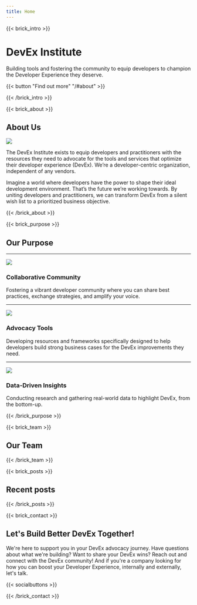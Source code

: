 ```yaml
---
title: Home
---
```

{{< brick_intro >}}

# DevEx Institute

Building tools and fostering the community to equip developers to champion the Developer Experience they deserve.

{{< button "Find out more" "/#about" >}}

{{< /brick_intro >}}

{{< brick_about >}}
## About Us

![](/images/illustrations/developer-analysis2.jpg)

The DevEx Institute exists to equip developers and practitioners with the resources they need to advocate for the tools and services that optimize their developer experience (DevEx). We’re a developer-centric organization, independent of any vendors.  

Imagine a world where developers have the power to shape their ideal development environment. That’s the future we’re working towards. By uniting developers and practitioners, we can transform DevEx from a silent wish list to a prioritized business objective.

{{< /brick_about >}}

{{< brick_purpose >}}
## Our Purpose

---

![](/icons/comments.svg)
### Collaborative Community

Fostering a vibrant developer community where you can share best practices, exchange strategies, and amplify your voice.

---

![](/icons/microphone.svg)
### Advocacy Tools

Developing resources and frameworks specifically designed to help developers build strong business cases for the DevEx improvements they need.

---

![](/icons/bar-chart.svg)
### Data-Driven Insights

Conducting research and gathering real-world data to highlight DevEx, from the bottom-up.

{{< /brick_purpose >}}

{{< brick_team >}}

## Our Team

{{< /brick_team >}}

{{< brick_posts >}}

## Recent posts

{{< /brick_posts >}}

{{< brick_contact >}}

## Let's Build Better DevEx Together!

We're here to support you in your DevEx advocacy journey. Have questions about what we're building? Want to share your DevEx wins? Reach out and connect with the DevEx community! And if you're a company looking for how you can boost your Developer Experience, internally and externally, let's talk.

{{< socialbuttons >}}

{{< /brick_contact >}}

<!-- {{< brick_cta >}}{{< /brick_cta >}} -->